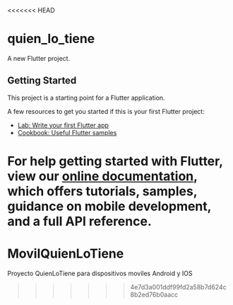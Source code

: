 <<<<<<< HEAD
# quien_lo_tiene

A new Flutter project.

## Getting Started

This project is a starting point for a Flutter application.

A few resources to get you started if this is your first Flutter project:

- [Lab: Write your first Flutter app](https://flutter.dev/docs/get-started/codelab)
- [Cookbook: Useful Flutter samples](https://flutter.dev/docs/cookbook)

For help getting started with Flutter, view our
[online documentation](https://flutter.dev/docs), which offers tutorials,
samples, guidance on mobile development, and a full API reference.
=======
# MovilQuienLoTiene
Proyecto QuienLoTiene para dispositivos moviles Android y IOS
>>>>>>> 4e7d3a001ddf99fd2a58b7d624c8b2ed76b0aacc
